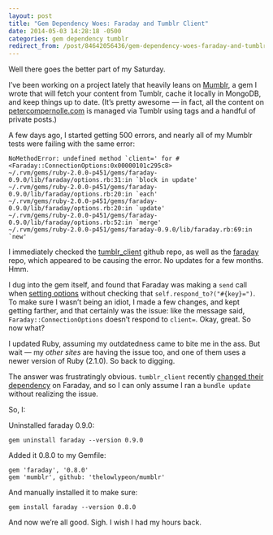```yaml
---
layout: post
title: "Gem Dependency Woes: Faraday and Tumblr Client"
date: 2014-05-03 14:28:18 -0500
categories: gem dependency tumblr
redirect_from: /post/84642056436/gem-dependency-woes-faraday-and-tumblr-client
---
```


Well there goes the better part of my Saturday.</p>

I’ve been working on a project lately that heavily leans on <a href="http://petercompernolle.com/projects/mumblr">Mumblr</a>, a gem I wrote that will fetch your content from Tumblr, cache it locally in MongoDB, and keep things up to date. (It’s pretty awesome — in fact, all the content on <a href="http://petercompernolle.com">petercompernolle.com</a> is managed via Tumblr using tags and a handful of private posts.)

A few days ago, I started getting 500 errors, and nearly all of my Mumblr tests were failing with the same error:

```
NoMethodError: undefined method `client=' for #<Faraday::ConnectionOptions:0x00000101c295c8>
~/.rvm/gems/ruby-2.0.0-p451/gems/faraday-0.9.0/lib/faraday/options.rb:31:in `block in update'
~/.rvm/gems/ruby-2.0.0-p451/gems/faraday-0.9.0/lib/faraday/options.rb:20:in `each'
~/.rvm/gems/ruby-2.0.0-p451/gems/faraday-0.9.0/lib/faraday/options.rb:20:in `update'
~/.rvm/gems/ruby-2.0.0-p451/gems/faraday-0.9.0/lib/faraday/options.rb:52:in `merge'
~/.rvm/gems/ruby-2.0.0-p451/gems/faraday-0.9.0/lib/faraday.rb:69:in `new'
```

I immediately checked the <a href="https://github.com/tumblr/tumblr_client/">tumblr_client</a> github repo, as well as the <a href="https://github.com/lostisland/faraday">faraday</a> repo, which appeared to be causing the error. No updates for a few months. Hmm.

I dug into the gem itself, and found that Faraday was making a <code>send</code> call when <a href="https://github.com/lostisland/faraday/blob/3dc615a72eae5cec55d2c73dfdd8efea00f2c283/lib/faraday/options.rb#L31">setting options</a> without checking that <code>self.respond_to?("#{key}=")</code>. To make sure I wasn’t being an idiot, I made a few changes, and kept getting farther, and that certainly was the issue: like the message said, <code>Faraday::ConnectionOptions</code> doesn’t respond to <code>client=</code>. Okay, great. So now what?

I updated Ruby, assuming my outdatedness came to bite me in the ass. But wait — my <em>other sites</em> are having the issue too, and one of them uses a newer version of Ruby (2.1.0). So back to digging.

The answer was frustratingly obvious. <code>tumblr_client</code> recently <a href="https://github.com/tumblr/tumblr_client/commit/8b7a0ab493cc9cf0540cc3e9cf45ee1c7504cb73#diff-6057c9b3ad0886d8321a320167c4b927R6">changed their dependency</a> on Faraday, and so I can only assume I ran a <code>bundle update</code> without realizing the issue.

So, I:

Uninstalled faraday 0.9.0:

```
gem uninstall faraday --version 0.9.0
```

Added it 0.8.0 to my Gemfile:

```
gem 'faraday', '0.8.0'
gem 'mumblr', github: 'thelowlypeon/mumblr'
```

And manually installed it to make sure:

```
gem install faraday --version 0.8.0
```

And now we’re all good. Sigh. I wish I had my hours back.
